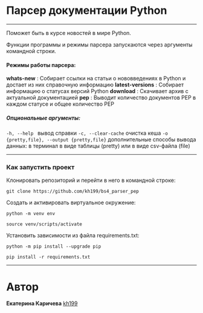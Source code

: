 # Парсер документации Python
---
Поможет быть в курсе новостей в мире Python.

Функции программы и режимы парсера запускаются через аргументы командной строки.

#### Режимы работы парсера:

**whats-new** : Собирает ссылки на статьи о нововведениях в Python и достает из них справочную информацию
**latest-versions** : Собирает информацию о статусах версий Python
**download** : Скачивает архив с актуальной документацией
**pep** : Выводит количество документов PEP в каждом статусе и общее количество PEP

##### Опциональные аргументы:

```-h, --help ``` вывод справки
```-c, --clear-cache``` очистка кеша 
```-o {pretty,file}, --output {pretty,file}``` дополнительные способы вывода данных: в терминал в виде таблицы (pretty) или в виде csv-файла (file)

---
### Как запустить проект
Клонировать репозиторий и перейти в него в командной строке:

```
git clone https://github.com/kh199/bs4_parser_pep
```

Cоздать и активировать виртуальное окружение:
```
python -m venv env
```
```
source venv/scripts/activate
```

Установить зависимости из файла requirements.txt:
```
python -m pip install --upgrade pip
```
```
pip install -r requirements.txt
```

---

# Автор
**Екатерина Каричева** [kh199](https://github.com/kh199)
